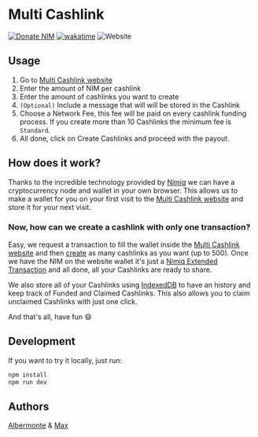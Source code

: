 # Multi Cashlink

[![Donate NIM](https://www.nimiq.com/accept-donations/img/donationBtnImg/orange-small.svg)](https://wallet.nimiq.com/nimiq:NQ65GS91H8CSQFAN1EVSUK3GX7PLL9N1X4KC)
[![wakatime](https://wakatime.com/badge/github/Albermonte/Nimiq-Multi-Cashlink.svg)](https://wakatime.com/badge/github/Albermonte/Nimiq-Multi-Cashlink)
![Website](https://img.shields.io/website?down_message=Offline&up_message=Online&url=https%3A%2F%2Fcashlinks.shortnim.me%2F)

## Usage

1. Go to [Multi Cashlink website](https://cashlinks.shortnim.me/)
2. Enter the amount of NIM per cashlink
3. Enter the amount of cashlinks you want to create
4. `(Optional)` Include a message that will will be stored in the Cashlink
5. Choose a Network Fee, this fee will be paid on every cashlink funding process.
   If you create more than 10 Cashlinks the minimum fee is `Standard`.
6. All done, click on Create Cashlinks and proceed with the payout.

## How does it work?

Thanks to the incredible technology provided by [Nimiq](https://www.nimiq.com/) we can have a cryptocurrency node and wallet in your own browser. This allows us to make a wallet for you on your first visit to the [Multi Cashlink website](https://cashlinks.shortnim.me/) and store it for your next visit.

### Now, how can we create a cashlink with only one transaction?

Easy, we request a transaction to fill the wallet inside the [Multi Cashlink website](https://cashlinks.shortnim.me/) and then [create](https://github.com/Albermonte/Nimiq-Multi-Cashlink/blob/740887e6250edfce7a5d55fb03086b65ecab6068/src/services/Nimiq.ts#L115) as many cashlinks as you want (up to 500).
Once we have the NIM on the website wallet it's just a [Nimiq Extended Transaction](https://github.com/Albermonte/Nimiq-Multi-Cashlink/blob/740887e6250edfce7a5d55fb03086b65ecab6068/src/services/Nimiq.ts#L157) and all done, all your Cashlinks are ready to share.

We also store all of your Cashlinks using [IndexedDB](https://developer.mozilla.org/es/docs/Web/API/IndexedDB_API) to have an history and keep track of Funded and Claimed Cashlinks. This also allows you to claim unclaimed Cashlinks with just one click.

And that's all, have fun 😄

## Development

If you want to try it locally, just run:

```bash
npm install
npm run dev
```

## Authors

[Albermonte](https://github.com/Albermonte) & [Max](https://github.com/onmax)
